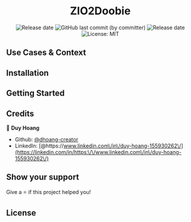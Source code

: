 <div align="center">

# ZIO2Doobie


<img alt="Release date" src="https://img.shields.io/badge/release date-may 2023-red">
<img alt="GitHub last commit (by committer)" src="https://img.shields.io/github/last-commit/dhoang-creator/ZIO2Doobie">
<img alt="Release date" src="https://img.shields.io/badge/dependenices-to upate-blue">
<img alt="License: MIT" src="https://img.shields.io/badge/License-MIT-yellow.svg" />

</div>

## Use Cases & Context

## Installation

## Getting Started
  
## Credits
  
👤 **Duy Hoang**

* Github: [@dhoang-creator](https://github.com/dhoang-creator)
* LinkedIn: [@https:\/\/www.linkedin.com\/in\/duy-hoang-155930262\/](https://linkedin.com/in/https:\/\/www.linkedin.com\/in\/duy-hoang-155930262\/)
  
## Show your support
  
Give a ⭐️ if this project helped you!

## License
